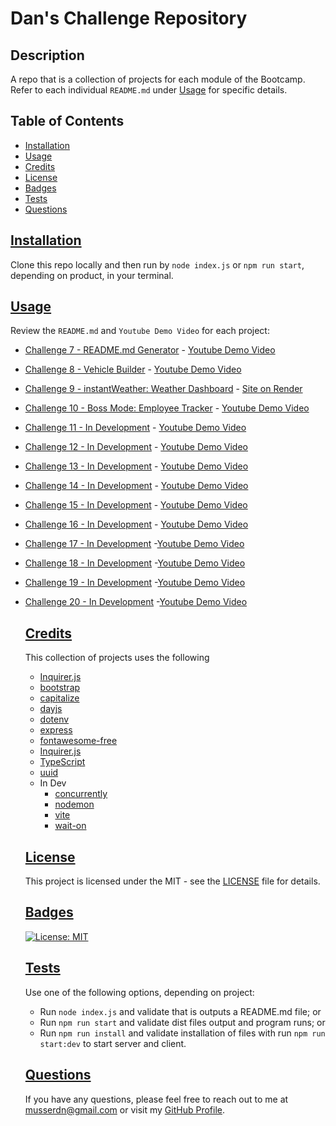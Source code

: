 # Dan's Challenge Repository

  ## Description
  A repo that is a collection of projects for each module of the Bootcamp. Refer to each individual `README.md` under [Usage](#usage) for specific details. 
   
## Table of Contents
 - [Installation](#installation)
 - [Usage](#usage)
 - [Credits](#credits)
 - [License](#license)
 - [Badges](#badges)
 - [Tests](#tests)
 - [Questions](#questions)
  

  ## [Installation](#installation)
  Clone this repo locally and then run by `node index.js` or `npm run start`, depending on product, in your terminal.

  ## [Usage](#usage)
  Review the `README.md` and `Youtube Demo Video` for each project: 
* [Challenge 7 - README.md Generator](https://github.com/musserdn/challenges/blob/main/07-ReadMe_Challenge/README.md) - [Youtube Demo Video](https://youtu.be/cJ-1MPcsW_U)
* [Challenge 8 - Vehicle Builder](https://github.com/musserdn/challenges/blob/main/08-Typescript_Vehicle_Builder/README.md) - [Youtube Demo Video](https://youtu.be/8YuHUpHbzYQ)
* [Challenge 9 - instantWeather: Weather Dashboard](https://github.com/musserdn/instantWeather/blob/main/README.md) - [Site on Render](https://instantweather.onrender.com/)
* [Challenge 10 - Boss Mode: Employee Tracker](https://github.com/musserdn/BossMode/blob/main/README.md) - [Youtube Demo Video](https://youtu.be/EhOgCX7KMCk)
* [Challenge 11 - In Development](https://github.com/musserdn/challenges/blob/main/README.md) - [Youtube Demo Video](https://youtube.com/playlist?list=PLp5-kLRcKJPc3IzxO8tBtEfKaW1WGHQDz)
* [Challenge 12 - In Development](https://github.com/musserdn/challenges/blob/main/README.md) - [Youtube Demo Video](https://youtube.com/playlist?list=PLp5-kLRcKJPc3IzxO8tBtEfKaW1WGHQDz)
* [Challenge 13 - In Development](https://github.com/musserdn/challenges/blob/main/README.md) - [Youtube Demo Video](https://youtube.com/playlist?list=PLp5-kLRcKJPc3IzxO8tBtEfKaW1WGHQDz)
* [Challenge 14 - In Development](https://github.com/musserdn/challenges/blob/main/README.md) - [Youtube Demo Video](https://youtube.com/playlist?list=PLp5-kLRcKJPc3IzxO8tBtEfKaW1WGHQDz)
* [Challenge 15 - In Development](https://github.com/musserdn/challenges/blob/main/README.md) - [Youtube Demo Video](https://youtube.com/playlist?list=PLp5-kLRcKJPc3IzxO8tBtEfKaW1WGHQDz)
* [Challenge 16 - In Development](https://github.com/musserdn/challenges/blob/main/README.md) - [Youtube Demo Video](https://youtube.com/playlist?list=PLp5-kLRcKJPc3IzxO8tBtEfKaW1WGHQDz)
* [Challenge 17 - In Development](https://github.com/musserdn/challenges/blob/main/README.md) -[Youtube Demo Video](https://youtube.com/playlist?list=PLp5-kLRcKJPc3IzxO8tBtEfKaW1WGHQDz)
* [Challenge 18 - In Development](https://github.com/musserdn/challenges/blob/main/README.md) -[Youtube Demo Video](https://youtube.com/playlist?list=PLp5-kLRcKJPc3IzxO8tBtEfKaW1WGHQDz)
* [Challenge 19 - In Development](https://github.com/musserdn/challenges/blob/main/README.md) -[Youtube Demo Video](https://youtube.com/playlist?list=PLp5-kLRcKJPc3IzxO8tBtEfKaW1WGHQDz)
* [Challenge 20 - In Development](https://github.com/musserdn/challenges/blob/main/README.md) -[Youtube Demo Video](https://youtube.com/playlist?list=PLp5-kLRcKJPc3IzxO8tBtEfKaW1WGHQDz)
  
   ## [Credits](#credits)
  This collection of projects uses the following
  - [Inquirer.js](https://www.npmjs.com/package/inquirer)
  - [bootstrap](https://getbootstrap.com/)
  - [capitalize](https://www.npmjs.com/package/capitalize)
  - [dayjs](https://www.npmjs.com/package/dayjs)
  - [dotenv](https://www.npmjs.com/package/dotenv)
  - [express](https://expressjs.com/)
  - [fontawesome-free](https://www.npmjs.com/package/@fortawesome/fontawesome-free)
  - [Inquirer.js](https://www.npmjs.com/package/inquirer)
  - [TypeScript](https://www.typescriptlang.org/)
  - [uuid](https://www.npmjs.com/package/uuid)
  - In Dev
    - [concurrently](https://www.npmjs.com/package/concurrently)
    - [nodemon](https://www.npmjs.com/package/nodemon)
    - [vite](https://www.npmjs.com/package/vite)
    - [wait-on](https://www.npmjs.com/package/wait-on)
  
  ## [License](#license)
  This project is licensed under the MIT - see the [LICENSE](LICENSE) file for details.

  ## [Badges](#badges)
  [![License: MIT](https://img.shields.io/badge/License-MIT-yellow.svg)](https://opensource.org/licenses/MIT)

  ## [Tests](#tests)
  Use one of the following options, depending on project: 
  - Run `node index.js` and validate that is outputs a README.md file; or
  - Run `npm run start` and validate dist files output and program runs; or
  - Run `npm run install` and validate installation of files with run `npm run start:dev` to start server and client.
  
  ## [Questions](#questions)
  If you have any questions, please feel free to reach out to me at [musserdn@gmail.com](mailto:musserdn@gmail.com) or visit my [GitHub Profile](https://github.com/musserdn/).

